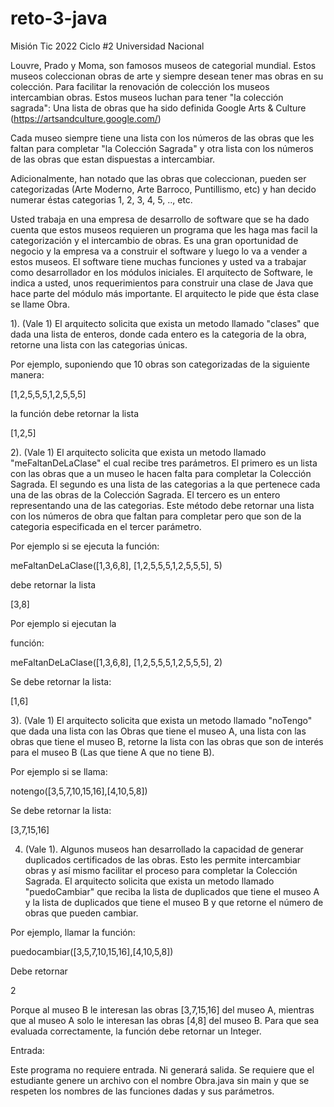 # reto-3-java
Misión Tic 2022 Ciclo #2 Universidad Nacional

Louvre, Prado y Moma, son famosos museos de categorial mundial. Estos museos coleccionan obras de arte y siempre desean tener mas obras en su colección. Para facilitar la renovación de colección los museos intercambian obras. Estos museos luchan para tener "la colección sagrada": Una lista de obras que ha sido definida Google Arts & Culture (https://artsandculture.google.com/)

Cada museo siempre tiene una lista con los números de las obras que les faltan para completar "la Colección Sagrada" y otra lista con los números de las obras que estan dispuestas a intercambiar. 

Adicionalmente, han notado que las obras que coleccionan, pueden ser categorizadas (Arte Moderno, Arte Barroco, Puntillismo, etc) y han decido numerar éstas categorias 1, 2, 3, 4, 5, .., etc.

Usted trabaja en una empresa de desarrollo de software que se ha dado cuenta que estos museos requieren un programa que les haga mas facil la categorización y el intercambio de obras.  Es una gran oportunidad de negocio y la empresa va a construir el software y luego lo va a vender a estos museos.  El software tiene muchas funciones y usted va a trabajar como desarrollador en los módulos iniciales. El arquitecto de Software, le indica a usted, unos requerimientos para construir una clase de Java que hace parte del módulo más importante.  El arquitecto le pide que ésta clase se llame Obra.

1). (Vale 1) El arquitecto solicita que exista un metodo llamado "clases" que dada una lista de enteros, donde cada entero es la categoria de la obra, retorne una lista con las categorias únicas.

Por ejemplo, suponiendo que 10 obras son categorizadas de la siguiente manera:

[1,2,5,5,5,1,2,5,5,5]

la función debe retornar la lista

 [1,2,5]

2).  (Vale 1) El arquitecto solicita que exista un metodo llamado "meFaltanDeLaClase"  el cual recibe tres parámetros. El primero es un lista con las obras que a un museo le hacen falta para completar la Colección Sagrada. El segundo es una lista de las categorias a la que pertenece cada una de las obras de la Colección Sagrada. El tercero es un entero representando una de las categorias. Este método debe retornar una lista con los números de obra que faltan para completar pero que son de la categoria especificada en el tercer parámetro.

Por ejemplo si se ejecuta la función:

meFaltanDeLaClase([1,3,6,8], [1,2,5,5,5,1,2,5,5,5], 5)

debe retornar la lista

[3,8]

Por ejemplo si ejecutan la

función:

meFaltanDeLaClase([1,3,6,8], [1,2,5,5,5,1,2,5,5,5], 2)

 Se debe retornar la lista:

[1,6]

 3). (Vale 1) El arquitecto solicita que exista un metodo llamado "noTengo" que dada una lista con las Obras que tiene el museo A, una lista con las obras que tiene el museo B, retorne la lista con las obras que son de interés para el museo B (Las que tiene A que no tiene B).

Por ejemplo si se llama:

notengo([3,5,7,10,15,16],[4,10,5,8])

Se debe retornar la lista:

[3,7,15,16]

4.  (Vale 1). Algunos museos han desarrollado la capacidad de generar duplicados certificados de las obras. Esto les permite intercambiar obras y así mismo facilitar el proceso para completar la Colección Sagrada. El arquitecto solicita que exista un metodo llamado "puedoCambiar" que reciba la lista de duplicados que tiene el museo A y la lista de duplicados que tiene el museo B y que retorne el número de obras que pueden cambiar.

Por ejemplo, llamar la función:

puedocambiar([3,5,7,10,15,16],[4,10,5,8])

Debe retornar

2

Porque al museo B le interesan las obras [3,7,15,16] del museo A, mientras que al museo A solo le interesan las obras [4,8] del museo B. Para que sea evaluada correctamente, la función debe retornar un Integer.

Entrada:

Este programa no requiere entrada. Ni generará salida. Se requiere que el estudiante genere un archivo con el nombre Obra.java sin main y que se respeten los nombres de las funciones dadas y sus parámetros.

